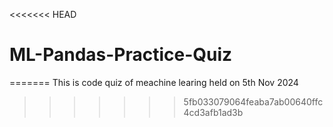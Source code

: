 <<<<<<< HEAD
# ML-Pandas-Practice-Quiz
=======
This is code quiz of meachine learing held on 5th Nov 2024
>>>>>>> 5fb033079064feaba7ab00640ffc4cd3afb1ad3b
